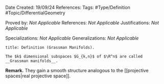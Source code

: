<div class="topSpace"></div>

Date Created: 19/09/24
References: 
Tags: #Type/Definition #Topic/DifferentialGeometry

Proved by: <i>Not Applicable</i>
References: <i>Not Applicable</i>
Justifications: <i>Not Applicable</i>

Specializations: <i>Not Applicable</i>
Generalizations: <i>Not Applicable</i>

``` ad-Definition
title: Definition (Grassman Manifolds).

The $k$ dimensional subspaces $G_{k,n}$ of $\R^n$ are called __Grassman manifolds__.

```
**Remark.**
They gain a smooth structure analogous to the [[projective spaces|real projective space]].